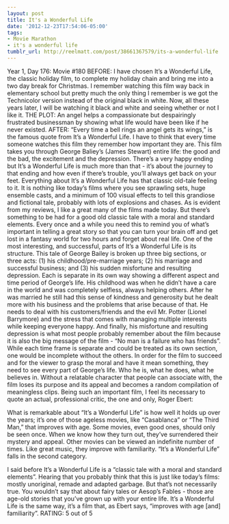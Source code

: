 ```yaml
---
layout: post
title: It's a Wonderful Life
date: '2012-12-23T17:54:06-05:00'
tags:
- Movie Marathon
- it's a wonderful life
tumblr_url: http://reelmatt.com/post/38661367579/its-a-wonderful-life
---
```

Year 1, Day 176: Movie #180
BEFORE: I have chosen It’s a Wonderful Life, the classic holiday film, to complete my holiday chain and bring me into a two day break for Christmas. I remember watching this film way back in elementary school but pretty much the only thing I remember is we got the Technicolor version instead of the original black in white. Now, all these years later, I will be watching it black and white and seeing whether or not I like it.
THE PLOT: An angel helps a compassionate but despairingly frustrated businessman by showing what life would have been like if he never existed.
AFTER: “Every time a bell rings an angel gets its wings,” is the famous quote from It’s a Wonderful Life. I have to think that every time someone watches this film they remember how important they are. This film takes you through George Baliey’s (James Stewart) entire life: the good and the bad, the excitement and the depression. There’s a very happy ending but It’s a Wonderful Life is much more than that - it’s about the journey to that ending and how even if there’s trouble, you’ll always get back on your feet.
Everything about It’s a Wonderful Life has that classic old-tale feeling to it. It is nothing like today’s films where you see sprawling sets, huge ensemble casts, and a minimum of 100 visual effects to tell this grandiose and fictional tale, probably with lots of explosions and chases. As is evident from my reviews, I like a great many of the films made today. But there’s something to be had for a good old classic tale with a moral and standard elements. Every once and a while you need this to remind you of what’s important in telling a great story so that you can turn your brain off and get lost in a fantasy world for two hours and forget about real life.
One of the most interesting, and successful, parts of It’s a Wonderful Life is its structure. This tale of George Bailey is broken up three big sections, or three acts: (1) his childhood/pre-marriage years; (2) his marriage and successful business; and (3) his sudden misfortune and resulting depression. Each is separate in its own way showing a different aspect and time period of George’s life. His childhood was when he didn’t have a care in the world and was completely selfless, always helping others. After he was married he still had this sense of kindness and generosity but he dealt more with his business and the problems that arise because of that. He needs to deal with his customers/friends and the evil Mr. Potter (Lionel Barrymore) and the stress that comes with managing multiple interests while keeping everyone happy. And finally, his misfortune and resulting depression is what most people probably remember about the film because it is also the big message of the film - “No man is a failure who has friends”. While each time frame is separate and could be treated as its own section, one would be incomplete without the others. In order for the film to succeed and for the viewer to grasp the moral and have it mean something, they need to see every part of George’s life. Who he is, what he does, what he believes in. Without a relatable character that people can associate with, the film loses its purpose and its appeal and becomes a random compilation of meaningless clips.
Being such an important film, I feel its necessary to quote an actual, professional critic, the one and only, Roger Ebert:

What is remarkable about “It’s a Wonderful Life” is how well it holds up over the years; it’s one of those ageless movies, like “Casablanca” or “The Third Man,” that improves with age. Some movies, even good ones, should only be seen once. When we know how they turn out, they’ve surrendered their mystery and appeal. Other movies can be viewed an indefinite number of times. Like great music, they improve with familiarity. “It’s a Wonderful Life” falls in the second category.

I said before It’s a Wonderful Life is a “classic tale with a moral and standard elements”. Hearing that you probably think that this is just like today’s films: mostly unoriginal, remade and adapted garbage. But that’s not necessarily true. You wouldn’t say that about fairy tales or Aesop’s Fables - those are age-old stories that you’ve grown up with your entire life. It’s a Wonderful Life is the same way, it’s a film that, as Ebert says, “improves with age [and] familiarity”.
RATING: 5 out of 5
